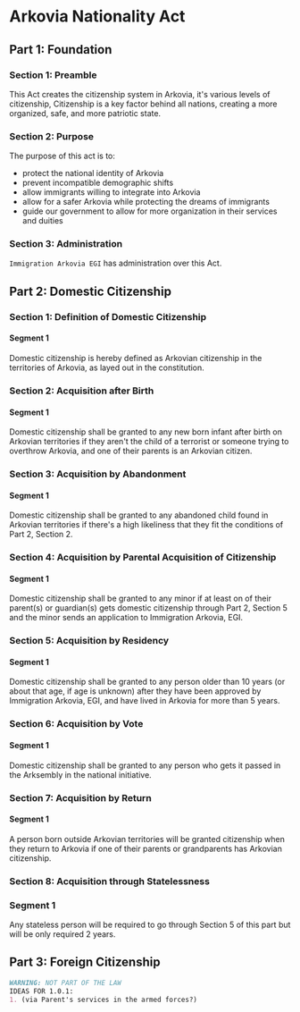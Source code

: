 # Arkovia Nationality Act

## Part 1: Foundation
### Section 1: Preamble
This Act creates the citizenship system in Arkovia, it's various levels of citizenship,
Citizenship is a key factor behind all nations, creating a more organized, safe, and more patriotic state.

### Section 2: Purpose
The purpose of this act is to:
- protect the national identity of Arkovia
- prevent incompatible demographic shifts
- allow immigrants willing to integrate into Arkovia
- allow for a safer Arkovia while protecting the dreams of immigrants
- guide our government to allow for more organization in their services and duities

### Section 3: Administration
`Immigration Arkovia EGI` has administration over this Act.

## Part 2: Domestic Citizenship
### Section 1: Definition of Domestic Citizenship
#### Segment 1
Domestic citizenship is hereby defined as Arkovian citizenship in the territories of Arkovia, as layed out in the constitution.

### Section 2: Acquisition after Birth
#### Segment 1
Domestic citizenship shall be granted to any new born infant after birth on Arkovian territories if they aren't the child of a terrorist or someone trying to overthrow Arkovia, and one of their parents is an Arkovian citizen.

### Section 3: Acquisition by Abandonment
#### Segment 1
Domestic citizenship shall be granted to any abandoned child found in Arkovian territories if there's a high likeliness that they fit the conditions of Part 2, Section 2.

### Section 4: Acquisition by Parental Acquisition of Citizenship
#### Segment 1
Domestic citizenship shall be granted to any minor if at least on of their parent(s) or guardian(s) gets domestic citizenship through Part 2, Section 5 and the minor sends an application to Immigration Arkovia, EGI.

### Section 5: Acquisition by Residency
#### Segment 1
Domestic citizenship shall be granted to any person older than 10 years (or about that age, if age is unknown) after they have been approved by Immigration Arkovia, EGI, and have lived in Arkovia for more than 5 years.

### Section 6: Acquisition by Vote
#### Segment 1
Domestic citizenship shall be granted to any person who gets it passed in the Arksembly in the national initiative.

### Section 7: Acquisition by Return
#### Segment 1
A person born outside Arkovian territories will be granted citizenship when they return to Arkovia if one of their parents or grandparents has Arkovian citizenship.

### Section 8: Acquisition through Statelessness
### Segment 1
Any stateless person will be required to go through Section 5 of this part but will be only required 2 years.

## Part 3: Foreign Citizenship

```markdown
WARNING: NOT PART OF THE LAW
IDEAS FOR 1.0.1:
1. (via Parent's services in the armed forces?)
```
